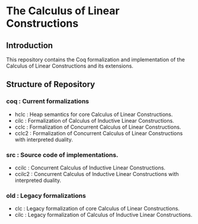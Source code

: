 # The Calculus of Linear Constructions

## Introduction

This repository contains the Coq formalization and implementation of the Calculus of Linear Constructions and its extensions.

## Structure of Repository

### coq : Current formalizations

- hclc  : Heap semantics for core Calculus of Linear Constructions.
- cilc  : Formalization of Calculus of Inductive Linear Constructions.
- cclc  : Formalization of Concurrent Calculus of Linear Constructions.
- cclc2 : Formalization of Concurrent Calculus of Linear Constructions with interpreted duality.

### src : Source code of implementations.
- ccilc : Concurrent Calculus of Inductive Linear Constructions.
- ccilc2 : Concurrent Calculus of Inductive Linear Constructions with interpreted duality.

### old : Legacy formalizations

- clc  : Legacy formalization of core Calculus of Linear Constructions.
- cilc : Legacy formalization of Calculus of Inductive Linear Constructions.
